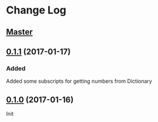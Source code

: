 # Change Log
## [Master](https://github.com/fattomhk/JustJSON)

## [0.1.1](https://github.com/fattomhk/JustJSON/tree/0.1.1) (2017-01-17)
### Added
Added some subscripts for getting numbers from Dictionary


## [0.1.0](https://github.com/fattomhk/JustJSON/tree/0.1.0) (2017-01-16)
Init
